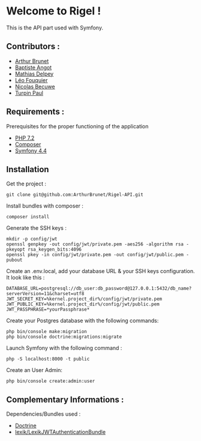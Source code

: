 # Welcome to Rigel !
This is the API part used with Symfony.
## Contributors :

- [Arthur Brunet](https://github.com/AhmedBouk)
- [Baptiste Angot](https://github.com/BaptisteAngot)
- [Mathias Delpey](https://github.com/mathD92)
- [Léo Fouquier](https://github.com/novaedra)
- [Nicolas Becuwe](https://github.com/NikoFLK)
- [Turpin Paul](https://github.com/Druxys)

## Requirements :
Prerequisites for the proper functioning of the application
- [PHP 7.2](https://lmgtfy.com/?q=How%20to%20get%20php%207.2&iie=1)
- [Composer](https://getcomposer.org/)
- [Symfony 4.4](https://symfony.com/)

## Installation
Get the project :

    git clone git@github.com:ArthurBrunet/Rigel-API.git

Install bundles with composer :

    composer install

Generate the SSH keys :

    mkdir -p config/jwt 
    openssl genpkey -out config/jwt/private.pem -aes256 -algorithm rsa -pkeyopt rsa_keygen_bits:4096 
    openssl pkey -in config/jwt/private.pem -out config/jwt/public.pem -pubout

Create an .env.local, add your database URL & your SSH keys configuration. It look like this :

    DATABASE_URL=postgresql://db_user:db_password@127.0.0.1:5432/db_name?serverVersion=11&charset=utf8 
    JWT_SECRET_KEY=%kernel.project_dir%/config/jwt/private.pem 
    JWT_PUBLIC_KEY=%kernel.project_dir%/config/jwt/public.pem 
    JWT_PASSPHRASE=*yourPassphrase*

Create your Postgres database with the following commands:

    php bin/console make:migration
    php bin/console doctrine:migrations:migrate

Launch Symfony with the following command :

    php -S localhost:8000 -t public

Create an User Admin:

    php bin/console create:admin:user

## Complementary Informations :
Dependencies/Bundles used :

- [Doctrine](https://symfony.com/doc/5.0/doctrine.html)
- [lexik/LexikJWTAuthenticationBundle](https://github.com/lexik/LexikJWTAuthenticationBundle)
